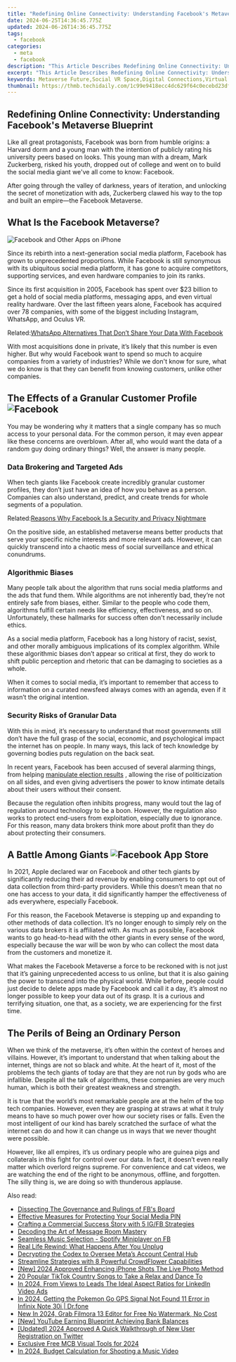 ```yaml
---
title: "Redefining Online Connectivity: Understanding Facebook's Metaverse Blueprint"
date: 2024-06-25T14:36:45.775Z
updated: 2024-06-26T14:36:45.775Z
tags:
  - facebook
categories:
  - meta
  - facebook
description: "This Article Describes Redefining Online Connectivity: Understanding Facebook's Metaverse Blueprint"
excerpt: "This Article Describes Redefining Online Connectivity: Understanding Facebook's Metaverse Blueprint"
keywords: Metaverse Future,Social VR Space,Digital Connections,Virtual Networking,FB Online World,Redefining Connectivity,Facebook Meta Blueprint
thumbnail: https://thmb.techidaily.com/1c99e9418ecc4dc629f64c0ecebd23df13aefb6fa3c20ff530d506800c2c3a64.jpg
---
```


## Redefining Online Connectivity: Understanding Facebook's Metaverse Blueprint

 Like all great protagonists, Facebook was born from humble origins: a Harvard dorm and a young man with the intention of publicly rating his university peers based on looks. This young man with a dream, Mark Zuckerberg, risked his youth, dropped out of college and went on to build the social media giant we've all come to know: Facebook.

 After going through the valley of darkness, years of iteration, and unlocking the secret of monetization with ads, Zuckerberg clawed his way to the top and built an empire—the Facebook Metaverse.

## What Is the Facebook Metaverse?

![Facebook and Other Apps on iPhone](https://static1.makeuseofimages.com/wordpress/wp-content/uploads/2021/08/Facebook-and-Other-Apps-on-iPhone.jpg)

 Since its rebirth into a next-generation social media platform, Facebook has grown to unprecedented proportions. While Facebook is still synonymous with its ubiquitous social media platform, it has gone to acquire competitors, supporting services, and even hardware companies to join its ranks.

 Since its first acquisition in 2005, Facebook has spent over $23 billion to get a hold of social media platforms, messaging apps, and even virtual reality hardware. Over the last fifteen years alone, Facebook has acquired over 78 companies, with some of the biggest including Instagram, WhatsApp, and Oculus VR.

 Related:[WhatsApp Alternatives That Don’t Share Your Data With Facebook](https://www.makeuseof.com/whatsapp-alternatives-dont-share-data-facebook/)

 With most acquisitions done in private, it’s likely that this number is even higher. But why would Facebook want to spend so much to acquire companies from a variety of industries? While we don't know for sure, what we do know is that they can benefit from knowing customers, unlike other companies.

## The Effects of a Granular Customer Profile ![Facebook](https://static1.makeuseofimages.com/wordpress/wp-content/uploads/2021/08/Facebook.jpg)

 You may be wondering why it matters that a single company has so much access to your personal data. For the common person, it may even appear like these concerns are overblown. After all, who would want the data of a random guy doing ordinary things? Well, the answer is many people.

### Data Brokering and Targeted Ads

 When tech giants like Facebook create incredibly granular customer profiles, they don’t just have an idea of how you behave as a person. Companies can also understand, predict, and create trends for whole segments of a population.

 Related:[Reasons Why Facebook Is a Security and Privacy Nightmare](https://www.makeuseof.com/tag/facebook-security-privacy-nightmare/)

 On the positive side, an established metaverse means better products that serve your specific niche interests and more relevant ads. However, it can quickly transcend into a chaotic mess of social surveillance and ethical conundrums.

### Algorithmic Biases

 Many people talk about the algorithm that runs social media platforms and the ads that fund them. While algorithms are not inherently bad, they’re not entirely safe from biases, either. Similar to the people who code them, algorithms fulfill certain needs like efficiency, effectiveness, and so on. Unfortunately, these hallmarks for success often don't necessarily include ethics.

 As a social media platform, Facebook has a long history of racist, sexist, and other morally ambiguous implications of its complex algorithm. While these algorithmic biases don’t appear so critical at first, they do work to shift public perception and rhetoric that can be damaging to societies as a whole.

 When it comes to social media, it’s important to remember that access to information on a curated newsfeed always comes with an agenda, even if it wasn’t the original intention.

### Security Risks of Granular Data

 With this in mind, it’s necessary to understand that most governments still don’t have the full grasp of the social, economic, and psychological impact the internet has on people. In many ways, this lack of tech knowledge by governing bodies puts regulation on the back seat.

 In recent years, Facebook has been accused of several alarming things, from helping [manipulate election results](https://www.makeuseof.com/tag/facebook-data-influence-elections/) , allowing the rise of politicization on all sides, and even giving advertisers the power to know intimate details about their users without their consent.

 Because the regulation often inhibits progress, many would tout the lag of regulation around technology to be a boon. However, the regulation also works to protect end-users from exploitation, especially due to ignorance. For this reason, many data brokers think more about profit than they do about protecting their consumers.

## A Battle Among Giants ![Facebook App Store](https://static1.makeuseofimages.com/wordpress/wp-content/uploads/2021/08/Facebook-App-Store.jpg)

 In 2021, Apple declared war on Facebook and other tech giants by significantly reducing their ad revenue by enabling consumers to opt out of data collection from third-party providers. While this doesn’t mean that no one has access to your data, it did significantly hamper the effectiveness of ads everywhere, especially Facebook.

 For this reason, the Facebook Metaverse is stepping up and expanding to other methods of data collection. It’s no longer enough to simply rely on the various data brokers it is affiliated with. As much as possible, Facebook wants to go head-to-head with the other giants in every sense of the word, especially because the war will be won by who can collect the most data from the customers and monetize it.

 What makes the Facebook Metaverse a force to be reckoned with is not just that it’s gaining unprecedented access to us online, but that it is also gaining the power to transcend into the physical world. While before, people could just decide to delete apps made by Facebook and call it a day, it’s almost no longer possible to keep your data out of its grasp. It is a curious and terrifying situation, one that, as a society, we are experiencing for the first time.

## The Perils of Being an Ordinary Person

 When we think of the metaverse, it’s often within the context of heroes and villains. However, it’s important to understand that when talking about the internet, things are not so black and white. At the heart of it, most of the problems the tech giants of today are that they are not run by gods who are infallible. Despite all the talk of algorithms, these companies are very much human, which is both their greatest weakness and strength.

 It is true that the world’s most remarkable people are at the helm of the top tech companies. However, even they are grasping at straws at what it truly means to have so much power over how our society rises or falls. Even the most intelligent of our kind has barely scratched the surface of what the internet can do and how it can change us in ways that we never thought were possible.

 However, like all empires, it’s us ordinary people who are guinea pigs and collaterals in this fight for control over our data. In fact, it doesn’t even really matter which overlord reigns supreme. For convenience and cat videos, we are watching the end of the right to be anonymous, offline, and forgotten. The silly thing is, we are doing so with thunderous applause.


<ins class="adsbygoogle"
     style="display:block"
     data-ad-format="autorelaxed"
     data-ad-client="ca-pub-7571918770474297"
     data-ad-slot="1223367746"></ins>



<ins class="adsbygoogle"
     style="display:block"
     data-ad-client="ca-pub-7571918770474297"
     data-ad-slot="8358498916"
     data-ad-format="auto"
     data-full-width-responsive="true"></ins>

<span class="atpl-alsoreadstyle">Also read:</span>
<div><ul>
<li><a href="https://facebook.techidaily.com/dissecting-the-governance-and-rulings-of-fbs-board/"><u>Dissecting The Governance and Rulings of FB's Board</u></a></li>
<li><a href="https://facebook.techidaily.com/effective-measures-for-protecting-your-social-media-pin/"><u>Effective Measures for Protecting Your Social Media PIN</u></a></li>
<li><a href="https://facebook.techidaily.com/crafting-a-commercial-success-story-with-5-igfb-strategies/"><u>Crafting a Commercial Success Story with 5 IG/FB Strategies</u></a></li>
<li><a href="https://facebook.techidaily.com/decoding-the-art-of-message-room-mastery/"><u>Decoding the Art of Message Room Mastery</u></a></li>
<li><a href="https://facebook.techidaily.com/seamless-music-selection-spotify-miniplayer-on-fb/"><u>Seamless Music Selection - Spotify Miniplayer on FB</u></a></li>
<li><a href="https://facebook.techidaily.com/real-life-rewind-what-happens-after-you-unplug/"><u>Real Life Rewind: What Happens After You Unplug</u></a></li>
<li><a href="https://facebook.techidaily.com/decrypting-the-codex-to-oversee-metas-account-central-hub/"><u>Decrypting the Codex to Oversee Meta’s Account Central Hub</u></a></li>
<li><a href="https://facebook.techidaily.com/streamline-strategies-with-8-powerful-crowdflower-capabilities/"><u>Streamline Strategies with 8 Powerful CrowdFlower Capabilities</u></a></li>
<li><a href="https://vp-tips.techidaily.com/new-2024-approved-enhancing-iphone-shots-the-live-photo-method/"><u>[New] 2024 Approved  Enhancing iPhone Shots  The Live Photo Method</u></a></li>
<li><a href="https://tiktok-video-recordings.techidaily.com/20-popular-tiktok-country-songs-to-take-a-relax-and-dance-to/"><u>20 Popular TikTok Country Songs to Take a Relax and Dance To</u></a></li>
<li><a href="https://ai-vdieo-software.techidaily.com/in-2024-from-views-to-leads-the-ideal-aspect-ratios-for-linkedin-video-ads/"><u>In 2024, From Views to Leads The Ideal Aspect Ratios for LinkedIn Video Ads</u></a></li>
<li><a href="https://android-location.techidaily.com/in-2024-getting-the-pokemon-go-gps-signal-not-found-11-error-in-infinix-note-30i-drfone-by-drfone-virtual/"><u>In 2024, Getting the Pokemon Go GPS Signal Not Found 11 Error in Infinix Note 30i | Dr.fone</u></a></li>
<li><a href="https://ai-video-apps.techidaily.com/new-in-2024-grab-filmora-13-editor-for-free-no-watermark-no-cost/"><u>New In 2024, Grab Filmora 13 Editor for Free No Watermark, No Cost</u></a></li>
<li><a href="https://facebook-video-share.techidaily.com/new-youtube-earning-blueprint-achieving-bank-balances/"><u>[New] YouTube Earning Blueprint  Achieving Bank Balances</u></a></li>
<li><a href="https://twitter-videos.techidaily.com/updated-2024-approved-a-quick-walkthrough-of-new-user-registration-on-twitter/"><u>[Updated] 2024 Approved  A Quick Walkthrough of New User Registration on Twitter</u></a></li>
<li><a href="https://youtube-stream.techidaily.com/exclusive-free-mcb-visual-tools-for-2024/"><u>Exclusive Free MCB Visual Tools for 2024</u></a></li>
<li><a href="https://extra-resources.techidaily.com/in-2024-budget-calculation-for-shooting-a-music-video/"><u>In 2024, Budget Calculation for Shooting a Music Video</u></a></li>
</ul></div>
